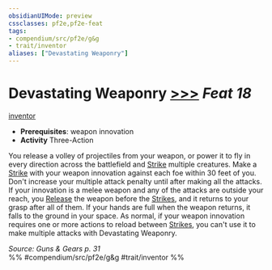 ```yaml
---
obsidianUIMode: preview
cssclasses: pf2e,pf2e-feat
tags:
- compendium/src/pf2e/g&g
- trait/inventor
aliases: ["Devastating Weaponry"]
---
```

# Devastating Weaponry  [>>>](rules/core-rulebook/chapter-9-playing-the-game.md#Actions "Three-Action") *Feat 18*  
[inventor](rules/traits/inventor-g-g.md "Inventor Class Trait")  

- **Prerequisites**: weapon innovation
- **Activity** Three-Action

You release a volley of projectiles from your weapon, or power it to fly in every direction across the battlefield and [Strike](rules/actions/strike.md) multiple creatures. Make a [Strike](rules/actions/strike.md) with your weapon innovation against each foe within 30 feet of you. Don't increase your multiple attack penalty until after making all the attacks. If your innovation is a melee weapon and any of the attacks are outside your reach, you [Release](rules/actions/release.md) the weapon before the [Strikes](rules/actions/strike.md), and it returns to your grasp after all of them. If your hands are full when the weapon returns, it falls to the ground in your space. As normal, if your weapon innovation requires one or more actions to reload between [Strikes](rules/actions/strike.md), you can't use it to make multiple attacks with Devastating Weaponry.

*Source: Guns & Gears p. 31*  
%% #compendium/src/pf2e/g&g #trait/inventor %%